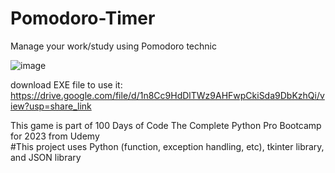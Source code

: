 # Pomodoro-Timer
Manage your work/study using Pomodoro technic

![image](https://github.com/ikhsanmasu/Pomodoro-Timer/assets/76894210/7d76b0ae-7e3a-4adf-8808-7370845dfad9)

download EXE file to use it: https://drive.google.com/file/d/1n8Cc9HdDlTWz9AHFwpCkiSda9DbKzhQi/view?usp=share_link <br />

This game is part of 100 Days of Code The Complete Python Pro Bootcamp for 2023 from Udemy <br />
#This project uses Python (function, exception handling, etc), tkinter library, and JSON library
